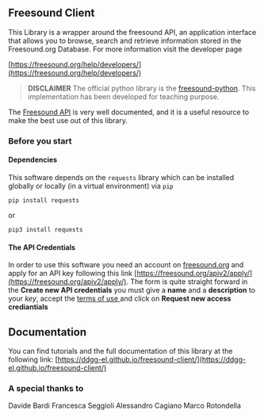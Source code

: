 ## Freesound Client

This Library is a wrapper around the freesound API, an application interface that allows you to browse, search and retrieve information stored in the Freesound.org Database. For more information visit the developer page

[https://freesound.org/help/developers/](https://freesound.org/help/developers/)

> **DISCLAIMER**
The official python library is the [freesound-python](https://github.com/MTG/freesound-python). This implementation has been developed for teaching purpose.

The [Freesound API](https://freesound.org/docs/api/index.html) is very well documented, and it is a useful resource to make the best use out of this library.

### Before you start
#### Dependencies
This software depends on the `requests` library which can be installed globally or locally (in a virtual environment) via `pip`
```
pip install requests
```
or
```
pip3 install requests
```

#### The API Credentials
In order to use this software you need an account on [freesound.org](https://freesound.org) and apply for an API key following this link [https://freesound.org/apiv2/apply/](https://freesound.org/apiv2/apply/). The form is quite straight forward in the **Create new API credentials** you must give a **name** and a **description** to your *key*, accept the [terms of use ](https://freesound.org/help/tos_api/) and click on **Request new access crediantials**


## Documentation
You can find tutorials and the full documentation of this library at the following link: [https://ddgg-el.github.io/freesound-client/](https://ddgg-el.github.io/freesound-client/)


### A special thanks to
Davide Bardi
Francesca Seggioli
Alessandro Cagiano
Marco Rotondella
